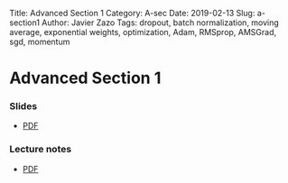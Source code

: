 Title: Advanced Section 1
Category: A-sec
Date: 2019-02-13
Slug: a-section1
Author: Javier Zazo
Tags: dropout, batch normalization, moving average, exponential weights, optimization, Adam, RMSprop, AMSGrad, sgd, momentum


# Advanced Section 1
### Slides
- [PDF]({attach}presentation/cs109b_asec1_slides_dropout.pdf)

### Lecture notes
- [PDF]({attach}notes/cs109b_asec1_notes_dropout.pdf)
